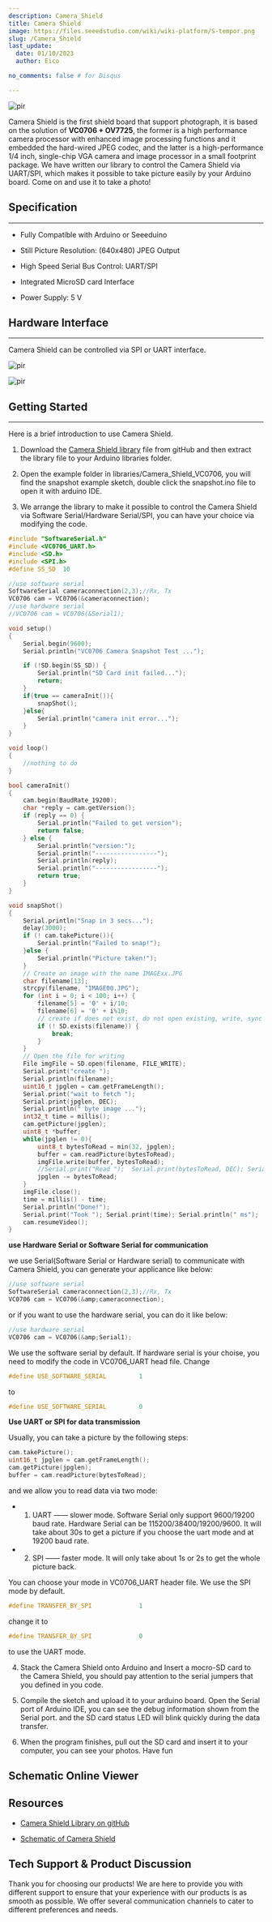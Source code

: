 ```yaml
---
description: Camera_Shield
title: Camera Shield
image: https://files.seeedstudio.com/wiki/wiki-platform/S-tempor.png
slug: /Camera_Shield
last_update:
  date: 01/10/2023  
  author: Eico 

no_comments: false # for Disqus

---
```

<p style={{textAlign: 'center'}}><img src="https://files.seeedstudio.com/wiki/Camera_Shield/img/CameraShield.jpg" alt="pir" width={600} height="auto" /></p>

Camera Shield is the first shield board that support photograph, it is based on the solution of **VC0706 + OV7725**, the former is a high performance camera processor with enhanced image processing functions and it embedded the hard-wired JPEG codec, and the latter is a high-performance 1/4 inch, single-chip VGA camera and image processor in a small footprint package. We have written our library to control the Camera Shield via UART/SPI, which makes it possible to take picture easily by your Arduino board. Come on and use it to take a photo!

## Specification

---

* Fully Compatible with Arduino or Seeeduino

* Still Picture Resolution: (640x480) JPEG Output

* High Speed Serial Bus Control: UART/SPI

* Integrated MicroSD card Interface

* Power Supply: 5 V

## Hardware Interface

---
Camera Shield can be controlled via SPI or UART interface.

<p style={{textAlign: 'center'}}><img src="https://files.seeedstudio.com/wiki/Camera_Shield/img/CameraShield_Interface.png" alt="pir" width={600} height="auto" /></p>

<p style={{textAlign: 'center'}}><img src="https://files.seeedstudio.com/wiki/Camera_Shield/img/CameraShield_Interface2.png" alt="pir" width={600} height="auto" /></p>

## Getting Started

---
Here is a brief introduction to use Camera Shield.

1. Download the [Camera Shield library](https://github.com/Seeed-Studio/Camera_Shield_VC0706) file from gitHub and then extract the library file to your Arduino libraries folder.

2. Open the example folder in libraries/Camera_Shield_VC0706, you will find the snapshot example sketch, double click the snapshot.ino file to open it with arduino IDE.

3. We arrange the library to make it possible to control the Camera Shield via Software Serial/Hardware Serial/SPI, you can have your choice via modifying the code.

```cpp
#include "SoftwareSerial.h"
#include <VC0706_UART.h>
#include <SD.h>
#include <SPI.h>
#define SS_SD  10

//use software serial
SoftwareSerial cameraconnection(2,3);//Rx, Tx
VC0706 cam = VC0706(&cameraconnection);
//use hardware serial
//VC0706 cam = VC0706(&Serial1);

void setup()
{
    Serial.begin(9600);
    Serial.println("VC0706 Camera Snapshot Test ...");

    if (!SD.begin(SS_SD)) {
        Serial.println("SD Card init failed...");
        return;
    }
    if(true == cameraInit()){
        snapShot();
    }else{
        Serial.println("camera init error...");
    }
}

void loop()
{
    //nothing to do
}

bool cameraInit()
{
    cam.begin(BaudRate_19200);
    char *reply = cam.getVersion();
    if (reply == 0) {
        Serial.println("Failed to get version");
        return false;
    } else {
        Serial.println("version:");
        Serial.println("-----------------");
        Serial.println(reply);
        Serial.println("-----------------");
        return true;
    }
}

void snapShot()
{
    Serial.println("Snap in 3 secs...");
    delay(3000);
    if (! cam.takePicture()){
        Serial.println("Failed to snap!");
    }else {
        Serial.println("Picture taken!");
    }
    // Create an image with the name IMAGExx.JPG
    char filename[13];
    strcpy(filename, "IMAGE00.JPG");
    for (int i = 0; i < 100; i++) {
        filename[5] = '0' + i/10;
        filename[6] = '0' + i%10;
        // create if does not exist, do not open existing, write, sync after write
        if (! SD.exists(filename)) {
            break;
        }
    }
    // Open the file for writing
    File imgFile = SD.open(filename, FILE_WRITE);
    Serial.print("create ");
    Serial.println(filename);
    uint16_t jpglen = cam.getFrameLength();
    Serial.print("wait to fetch ");
    Serial.print(jpglen, DEC);
    Serial.println(" byte image ...");
    int32_t time = millis();
    cam.getPicture(jpglen);
    uint8_t *buffer;
    while(jpglen != 0){
        uint8_t bytesToRead = min(32, jpglen);
        buffer = cam.readPicture(bytesToRead);
        imgFile.write(buffer, bytesToRead);
        //Serial.print("Read ");  Serial.print(bytesToRead, DEC); Serial.println(" bytes");
        jpglen -= bytesToRead;
    }
    imgFile.close();
    time = millis() - time;
    Serial.println("Done!");
    Serial.print("Took "); Serial.print(time); Serial.println(" ms");
    cam.resumeVideo();
}
```

**use Hardware Serial or Software Serial for communication**

we use Serial(Software Serial or Hardware serial) to communicate with Camera Shield, you can generate your applicance like below:

```cpp
//use software serial
SoftwareSerial cameraconnection(2,3);//Rx, Tx
VC0706 cam = VC0706(&amp;cameraconnection);
```

or if you want to use the hardware serial, you can do it like below:

```cpp
//use hardware serial
VC0706 cam = VC0706(&amp;Serial1);
```

We use the software serial by default. If hardware serial is your choise, you need to modify the code in VC0706_UART head file. Change

```cpp
#define USE_SOFTWARE_SERIAL         1
```

to

```cpp
#define USE_SOFTWARE_SERIAL         0
```

**Use UART or SPI for data transmission**

Usually, you can take a picture by the following steps:

```cpp
cam.takePicture();
uint16_t jpglen = cam.getFrameLength();
cam.getPicture(jpglen);
buffer = cam.readPicture(bytesToRead);
```

and we allow you to read data via two mode:

* 1. UART —— slower mode. Software Serial only support 9600/19200 baud rate. Hardware Serial can be 115200/38400/19200/9600. It will take about 30s to get a picture if you choose the uart mode and at 19200 baud rate.
* 2. SPI —— faster mode. It will only take about 1s or 2s to get the whole picture back.

You can choose your mode in VC0706_UART header file. We use the SPI mode by default.

```cpp
#define TRANSFER_BY_SPI             1
```

change it to

```cpp
#define TRANSFER_BY_SPI             0
```

to use the UART mode.

4. Stack the Camera Shield onto Arduino and Insert a mocro-SD card to the Camera Shield, you should pay attention to the serial jumpers that you defined in you code.

5. Compile the sketch and upload it to your arduino board. Open the Serial port of Arduino IDE, you can see the debug information shown from the Serial port. and the SD card status LED will blink quickly during the data transfer.

6. When the program finishes, pull out the SD card and insert it to your computer, you can see your photos. Have fun

## Schematic Online Viewer

<div className="altium-ecad-viewer" data-project-src="https://files.seeedstudio.com/wiki/Camera_Shield/res/CameraShield-Schematic.zip" style={{borderRadius: '0px 0px 4px 4px', height: 500, borderStyle: 'solid', borderWidth: 1, borderColor: 'rgb(241, 241, 241)', overflow: 'hidden', maxWidth: 1280, maxHeight: 700, boxSizing: 'border-box'}}>
</div>

## Resources

* [Camera Shield Library on gitHub](https://github.com/Seeed-Studio/Camera_Shield_VC0706)

* [Schematic of Camera Shield](https://files.seeedstudio.com/wiki/Camera_Shield/res/CameraShield-Schematic.zip)

## Tech Support & Product Discussion

Thank you for choosing our products! We are here to provide you with different support to ensure that your experience with our products is as smooth as possible. We offer several communication channels to cater to different preferences and needs.

<div class="button_tech_support_container">
<a href="https://forum.seeedstudio.com/" class="button_forum"></a> 
<a href="https://www.seeedstudio.com/contacts" class="button_email"></a>
</div>

<div class="button_tech_support_container">
<a href="https://discord.gg/eWkprNDMU7" class="button_discord"></a> 
<a href="https://github.com/Seeed-Studio/wiki-documents/discussions/69" class="button_discussion"></a>
</div>
